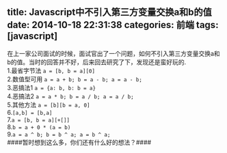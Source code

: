 title: Javascript中不引入第三方变量交换a和b的值
date: 2014-10-18 22:31:38
categories: 前端
tags: [javascript]
---
<div>在上一家公司面试的时候，面试官出了一个问题，如何不引入第三方变量交换a和b的值。当时的回答并不好，后来回去研究了下，发现还是蛮好玩的.</div><!--more--><div>1.最省字节法 <code>a = [b, b = a][0]</code></div><div>2.数值型可用 <code>a = a + b; b = a - b; a = a - b; </code></div><div>3.恶搞法1 <code>a = {a: b, b: b = a}</code></div><div>4.恶搞法2 <code>a = a * b; b = a / b; a = a / b;</code></div><div>5.其他方法 <code>a = [b][b = a, 0]</code></div><div>6.<code>[a,b] = [b,a]</code></div><div>7.<code>a = [b, b = a][+[]]</code></div><div>8.<code>b = a + 0 * (a = b)</code></div><div>9.<code>a = a ^ b; b = b ^ a; a = b ^ a;</code><br></div>
####暂时想到这么多，你们还有什么好的想法？####